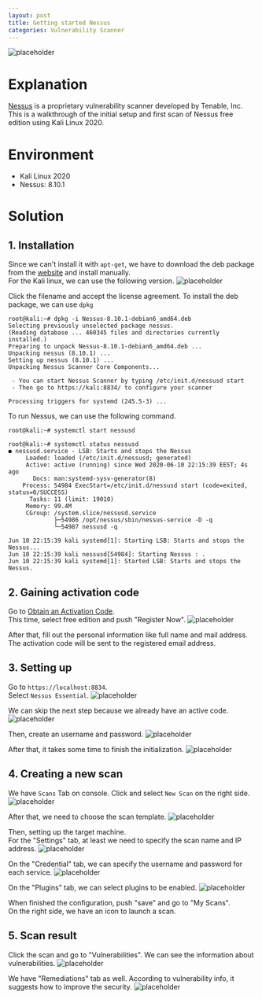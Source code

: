```yaml
---
layout: post
title: Getting started Nessus
categories: Vulnerability Scanner
---
```


![placeholder](https://media.githubusercontent.com/media/inar1/inar1.github.io/master/public/images/2020-06-13/nessus.png)

# Explanation
[Nessus](https://www.tenable.com/products/nessus) is a proprietary vulnerability scanner developed by Tenable, Inc.<br>
This is a walkthrough of the initial setup and first scan of Nessus free edition using Kali Linux 2020.

# Environment
* Kali Linux 2020
* Nessus: 8.10.1

# Solution
## 1. Installation
Since we can't install it with `apt-get`, we have to download the deb package from the [website](https://www.tenable.com/downloads/nessus) and install manually.<br>
For the Kali linux, we can use the following version.
![placeholder](https://media.githubusercontent.com/media/inar1/inar1.github.io/master/public/images/2020-06-13/2020-06-13-13-03-31.png)

Click the filename and accept the license agreement. To install the deb package, we can use `dpkg`
```shell
root@kali:~# dpkg -i Nessus-8.10.1-debian6_amd64.deb 
Selecting previously unselected package nessus.
(Reading database ... 460345 files and directories currently installed.)
Preparing to unpack Nessus-8.10.1-debian6_amd64.deb ...
Unpacking nessus (8.10.1) ...
Setting up nessus (8.10.1) ...
Unpacking Nessus Scanner Core Components...

 - You can start Nessus Scanner by typing /etc/init.d/nessusd start
 - Then go to https://kali:8834/ to configure your scanner

Processing triggers for systemd (245.5-3) ...
```

To run Nessus, we can use the following command.
```shell
root@kali:~# systemctl start nessusd

root@kali:~# systemctl status nessusd
● nessusd.service - LSB: Starts and stops the Nessus
     Loaded: loaded (/etc/init.d/nessusd; generated)
     Active: active (running) since Wed 2020-06-10 22:15:39 EEST; 4s ago
       Docs: man:systemd-sysv-generator(8)
    Process: 54984 ExecStart=/etc/init.d/nessusd start (code=exited, status=0/SUCCESS)
      Tasks: 11 (limit: 19010)
     Memory: 99.4M
     CGroup: /system.slice/nessusd.service
             ├─54986 /opt/nessus/sbin/nessus-service -D -q
             └─54987 nessusd -q

Jun 10 22:15:39 kali systemd[1]: Starting LSB: Starts and stops the Nessus...
Jun 10 22:15:39 kali nessusd[54984]: Starting Nessus : .
Jun 10 22:15:39 kali systemd[1]: Started LSB: Starts and stops the Nessus.
```


## 2. Gaining activation code
Go to [Obtain an Activation Code](https://www.tenable.com/products/nessus/activation-code).<br>
This time, select free edition and push "Register Now".
![placeholder](https://media.githubusercontent.com/media/inar1/inar1.github.io/master/public/images/2020-06-13/2020-06-10-22-23-33.png)

After that, fill out the personal information like full name and mail address.<br>
The activation code will be sent to the registered email address.

## 3. Setting up
Go to `https://localhost:8834`.<br>
Select `Nessus Essential`.
![placeholder](https://media.githubusercontent.com/media/inar1/inar1.github.io/master/public/images/2020-06-13/2020-06-10-22-32-44.png)

We can skip the next step because we already have an active code.<br>
![placeholder](https://media.githubusercontent.com/media/inar1/inar1.github.io/master/public/images/2020-06-13/2020-06-10-22-33-14.png)

Then, create an username and password.
![placeholder](https://media.githubusercontent.com/media/inar1/inar1.github.io/master/public/images/2020-06-13/2020-06-10-22-48-19.png)

After that, it takes some time to finish the initialization.
![placeholder](https://media.githubusercontent.com/media/inar1/inar1.github.io/master/public/images/2020-06-13/2020-06-10-22-49-25.png)


## 4. Creating a new scan
We have `Scans` Tab on console. Click and select `New Scan` on the right side.
![placeholder](https://media.githubusercontent.com/media/inar1/inar1.github.io/master/public/images/2020-06-13/2020-06-10-23-07-17.png)

After that, we need to choose the scan template.
![placeholder](https://media.githubusercontent.com/media/inar1/inar1.github.io/master/public/images/2020-06-13/2020-06-10-23-08-07.png)

Then, setting up the target machine.<br>
For the "Settings" tab, at least we need to specify the scan name and IP address.
![placeholder](https://media.githubusercontent.com/media/inar1/inar1.github.io/master/public/images/2020-06-13/2020-06-10-23-09-58.png)

On the "Credential" tab, we can specify the username and password for each service.
![placeholder](https://media.githubusercontent.com/media/inar1/inar1.github.io/master/public/images/2020-06-13/2020-06-13-13-10-28.png)

On the "Plugins" tab, we can select plugins to be enabled.
![placeholder](https://media.githubusercontent.com/media/inar1/inar1.github.io/master/public/images/2020-06-13/2020-06-13-12-50-58.png)

When finished the configuration, push "save" and go to "My Scans".<br>
On the right side, we have an icon to launch a scan.


## 5. Scan result
Click the scan and go to "Vulnerabilities". We can see the information about vulnerabilities.
![placeholder](https://media.githubusercontent.com/media/inar1/inar1.github.io/master/public/images/2020-06-13/2020-06-10-23-57-31.png)

We have "Remediations" tab as well. According to vulnerability info, it suggests how to improve the security.
![placeholder](https://media.githubusercontent.com/media/inar1/inar1.github.io/master/public/images/2020-06-13/2020-06-11-00-10-48.png)
